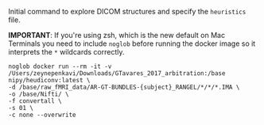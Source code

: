 
Initial command to explore DICOM structures and specify the `heuristics` file.

**IMPORTANT**: If you're using zsh, which is the new default on Mac Terminals you need to include `noglob` before running the docker image so it interprets the `*` wildcards correctly.

```
noglob docker run --rm -it -v /Users/zeynepenkavi/Downloads/GTavares_2017_arbitration:/base nipy/heudiconv:latest \
-d /base/raw_fMRI_data/AR-GT-BUNDLES-{subject}_RANGEL/*/*/*.IMA \
-o /base/Nifti/ \
-f convertall \
-s 01 \
-c none --overwrite
```
